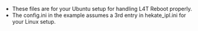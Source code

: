 - These files are for your Ubuntu setup for handling L4T Reboot properly.
- The config.ini in the example assumes a 3rd entry in hekate_ipl.ini for your Linux setup.

